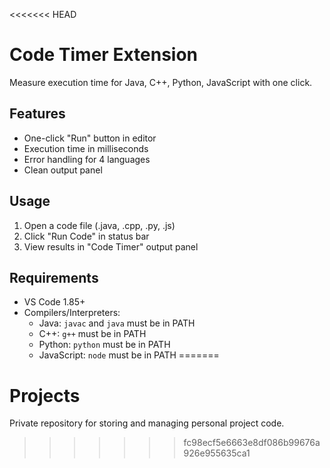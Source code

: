 <<<<<<< HEAD
# Code Timer Extension

Measure execution time for Java, C++, Python, JavaScript with one click.

## Features

- One-click "Run" button in editor
- Execution time in milliseconds
- Error handling for 4 languages
- Clean output panel

## Usage

1. Open a code file (.java, .cpp, .py, .js)
2. Click "Run Code" in status bar
3. View results in "Code Timer" output panel

## Requirements

- VS Code 1.85+
- Compilers/Interpreters:
  - Java: `javac` and `java` must be in PATH
  - C++: `g++` must be in PATH
  - Python: `python` must be in PATH
  - JavaScript: `node` must be in PATH
=======
# Projects
Private repository for storing and managing personal project code.
>>>>>>> fc98ecf5e6663e8df086b99676a926e955635ca1
